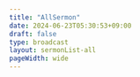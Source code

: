 ```yaml
---
title: "AllSermon"
date: 2024-06-23T05:30:53+09:00
draft: false
type: broadcast
layout: sermonList-all
pageWidth: wide
---
```



